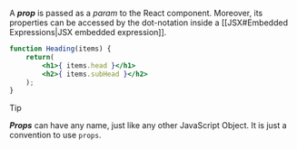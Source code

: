 A ***prop*** is passed as a *param* to the React component. Moreover, its properties can be accessed by the dot-notation inside a [[JSX#Embedded Expressions|JSX embedded expression]]. 

```jsx
function Heading(items) {
	return(
		<h1>{ items.head }</h1>
		<h2>{ items.subHead }</h2>
	);
}
```

>[!tip]
>***Props*** can have any name, just like any other JavaScript Object. It is just a convention to use `props`.

<br>
